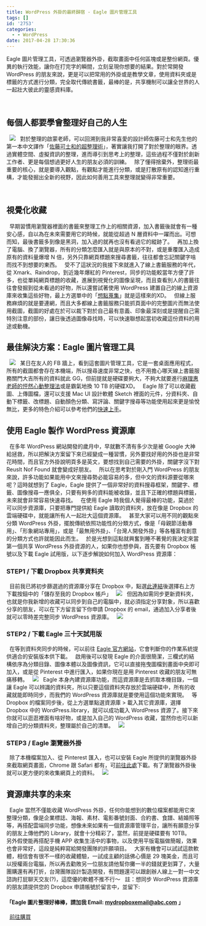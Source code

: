 ```yaml
---
title: WordPress 外掛的最終歸宿 - Eagle 圖片管理工具
tags: []
id: '2753'
categories:
  - - WordPress
date: 2017-04-28 17:30:36
---
```


Eagle 圖片管理工具，可透過瀏覽器外掛，截取畫面中任何區塊或是整份網頁。優異的執行效能，讓你在打完字的瞬間，立刻呈現你想要的結果。對於常開發 WordPress 的朋友來說，更是可以把常用的外掛或是教學文章，使用資料夾或是標籤的方式進行分類，完全取代傳統書籤，最棒的是，共享機制可以讓全世界的人一起壯大彼此的靈感資料庫。

 

## 每個人都要學會整理好自己的人生

  ![](https://oberonlai.blog/wp-content/uploads/2017/04/wordpress-plugin-library-1.png)   對於整理的啟蒙老師，可以回溯到我非常喜愛的設計師佐藤可士和先生他的第一本中文譯作「[佐藤可士和的超整理術](https://oberonlai.blog/佐藤可士和的超整理術/)」，著實讓我打開了對於整理的眼界。透過實體空間、虛擬資訊的整理，進而導引到思考上的整理，這些過程不僅對於創新工作者、更是每個想過更好人生的朋友必須的訓練。   除了懂得捨棄外，整理術最重要的核心，就是要導入觀點，有觀點才能進行分類，或是打散原有的認知進行重構，才能發掘出全新的視野，因此如何善用工具來整理就變得非常重要。
<!-- more -->
 

## 視覺化收藏

  早期習慣用瀏覽器裡面的書籤來整理工作上的相關資源，加入書籤後就會有一種安心感，自以為在未來需要用它的時候，就能從超過 N 層資料中一躍而出。可想而知，最後書籤多到像是黑洞，加入過的就再也沒有看過它的縱跡了。   再加上換了電腦、換了瀏覽器，所有的分類怎麼匯入就是與原本的不對，或是重覆匯入造成原有的資料量爆增 N 倍，另外只靠網頁標題來搜尋書籤，往往都會忘記關鍵字啥而找不到想要的東西。   受不了這狀況的我接下來就進入了線上書籤服務的年代，從 Xmark、Raindrop，到近幾年爆紅的 Pinterest，同步的功能較當年方便了許多，也從單純網頁標題的收藏，進展到視覺化的圖像呈現，而且查看別人的書籤往往會發掘到從未看過的好物，所以還嘗試著使用 WordPress 建置自己的線上資源庫來收集這些好物，最上方選單中的「[想點蒐集](https://oberonlai.blog/inspiration/)」就是這樣來的XD。   但線上服務麻煩的就是要連網，而且大多都線上書籤服務只能抓頁面中的完整圖片而無法使用截圖，截圖的好處在於可以裁下對於自己最有意義、印象最深刻或是提醒自己需特別注意的部份，讓日後透過圖像尋找時，可以快速聯想起當初收藏這份資料的用途或動機。  

## 最佳解決方案：Eagle 圖片管理工具

  ![](https://oberonlai.blog/wp-content/uploads/2017/04/wordpress-plugin-library-2.png)   某日在友人的 FB 牆上，看到這套圖片管理工具，它是一套桌面應用程式，所有的截圖都會存在本機端，所以搜尋速度非常之快，也不用擔心哪天線上書籤服務關門大吉所有的資料就此 GG，但前提就是硬碟要夠大，不夠大就要進行[麻理惠老師的怦然心動整理法](http://www.books.com.tw/products/0010521950)或是霸氣地換 10 TB 的硬碟XD。   Eagle 除了可以收藏截圖、上傳圖檔，還可以支援 Mac UI 設計軟體 Sketch 裡面的元件，分資料夾、自動下標籤、改標題、自動顏色分類、寫評論、關鍵字搜尋等功能使用起來更是愉悅無比，更多的特色介紹可以參考他們的[快速上手](https://tw.eagle.cool/quick-start)。  

## 使用 Eagle 製作 WordPress 資源庫

  在多年 WordPress 網站開發的歲月中，早就數不清有多少次是被 Google 大神給拯救，所以把解決方案留下來已經變成一種習慣，另外要找好用的外掛也是非常花時間，而且官方外掛說明頁多是英文，要想找到自己需要的外掛，關鍵字沒下對 Reuslt Nof Found 就會變成好朋友。   所以在思考對於剛入門 WordPress 的朋友來說，許多功能如果能用中文來搜尋勢必能容易的多，但中文的資料源要從哪來呢？這時就想到了 Eagle，Eagle 提供了一個非常好的資料搜尋框架，關鍵字、標籤、圖像搜尋一應俱全，只要有夠多的資料能被收錄，並且下正確的標題與標籤，未來就會非常容易快速尋找。   在使用 Eagle 時我個人覺得最棒的功能，莫過於可以同步資源庫，只要把專門提供給 Eagle 讀取的資料夾，放在像是 Dropbox 的雲端硬碟中，就能讓所有人一起壯大這個資源庫。   甚至大家可以用不同的觀點來分類 WordPress 外掛，擺脫傳統依照功能性的分類方式，像是「母親節活動專用」、「形象網站專用」，或是「最無用外掛」、「台灣人開發外掛」等各種富有創意的分類方式也許就能因此而生。   於是光想到這點就興奮到睡不著覺的我決定來當第一個共享 WordPress 外掛資源的人，如果你也想參與，首先要有 Dropbox 帳號以及下載 Eagle 試用版，以下逐步解說如何加入 WordPress 資源庫：  

### STEP1 / 下載 Dropbox 共享資料夾

  目前我已將初步篩選過的資源庫分享在 Dropbox 中，點選[此連結](https://www.dropbox.com/sh/3h30p0f7fxwle8y/AACmEez0jTu_hc8PNM4pAvCaa?dl=0)後選擇右上方下載按鈕中的「儲存至我的 Dropbox 帳戶」   ![](https://oberonlai.blog/wp-content/uploads/2017/04/wordpress-plugin-library-3.png)   但因為如需同步更新資料夾，也就是你我新增的收藏可以同步到自己的電腦中，就必須指定分享對象，所以喜歡分享的朋友，可以在下方留言留下你申請 Dropbox 的 email，通過加入分享者後就可以零時差完整同步 WordPress 資源庫。   ![](https://oberonlai.blog/wp-content/uploads/2017/04/wordpress-plugin-library-4.png)  

### STEP2 / 下載 Eagle 三十天試用版

  在等到資料夾同步的時候，可以前往 [Eagle 官方網站](https://tw.eagle.cool/macOS)，它會判斷你的作業系統提供適合的安裝版本供下載。   啟用後可以發現 Eagle 的介面很簡潔，三欄式的結構依序為分類目錄、圖像本體以及圖像資訊，它可以直接拖曳圖檔到畫面中央即可加入，或是從 Pinterest 中進行匯入，如果你現在是用 Pinterest 收藏的朋友可無痛移轉。   ![](https://oberonlai.blog/wp-content/uploads/2017/04/wordpress-plugin-library-5.png)   Eagle 本身內建資源庫功能，而這資源庫是去抓取本機目錄，一個讓 Eagle 可以辨識的資料夾，所以只要這個資料夾存放於雲端硬碟中，所有的收藏就能即時同步，而我們的 WordPress 資源庫就是要使用這個功能來實現。   等 Dropbox 的檔案同步後，從上方選單點選資源庫 > 載入其它資源庫，選擇 Dropbox 中的 WordPress.library，就可以成功載入 WordPress 資源了。接下來你就可以逛逛裡面有啥好物，或是加入自己的 WordPress 收藏，當然你也可以新增自己的分類資料夾，整理屬於自己的清單。   ![](https://oberonlai.blog/wp-content/uploads/2017/04/wordpress-plugin-library-6.png)  

### STEP3 / Eagle 瀏覽器外掛

  除了本機檔案加入、從 Pinterest 匯入，也可以安裝 Eagle 所提供的瀏覽器外掛來截取網頁畫面，Chrome 跟 Safari 都有，可[前往此處](https://tw.eagle.cool/extensions)下載。有了瀏覽器外掛後就可以更方便的來收集網頁上的資料。   ![](https://oberonlai.blog/wp-content/uploads/2017/04/wordpress-plugin-library-7.png)  

## 資源庫共享的未來

  Eagle 當然不僅能收藏 WordPress 外掛，任何你能想到的數位檔案都能用它來整理分類，像是企業標誌、海報、素材、電影番號封面、合約書、食譜、結婚照等等，再搭配雲端同步功能，想像未來如果有一個資源庫管理平台，讓所有願意分享的朋友上傳他們的 Library，就會十分精彩了，當然，前提是硬碟要有 10TB。   另外假使能再搭配手機 APP 收集生活中的事物，以及使用平版電腦做簡報，效果也會非常好，這段是純粹寫給開發團隊的許願項目。   大家有機會可以試試這款軟體，相信會有很不一樣的收藏體驗，一試成主顧的話佛心價是 29 塊美金，而且可以授權兩台電腦，所以再去勸敗另一位朋友請他幫你攤一半的錢就更划算了，大量團購還有再打折，台灣團隊設計製造開發，有問題還可以跟創辦人線上一對一中文諮詢打屁聊天交友(?)，這麼優的軟體不推不行～   註：想同步 WordPress 資源庫的朋友請提供您的 Dropbox 申請帳號於留言中，並留下:

#### 「Eagle 圖片整理好棒棒，請加我 Email: mydropboxemail@abc.com 」

  [前往購買](https://tw.eagle.cool/store)